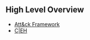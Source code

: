 ---
---

## High Level Overview
- [Att&ck Framework](https://attack.mitre.org/)
- [C|EH](https://www.eccouncil.org/train-certify/certified-ethical-hacker-ceh/)

## 
